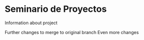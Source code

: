 # Seminario de Proyectos
 Information about project
 
 Further changes to merge to original branch
 Even more changes